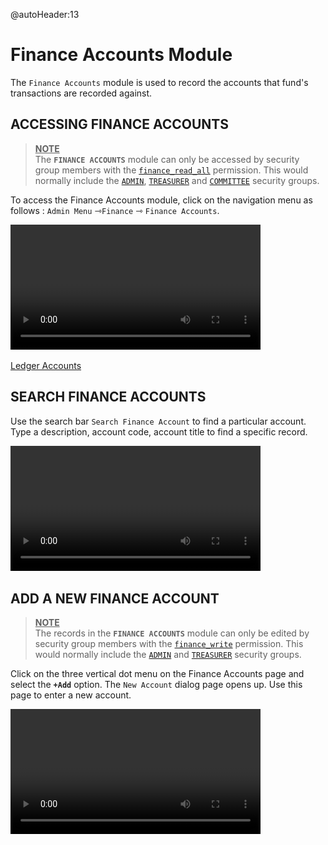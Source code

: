 @autoHeader:13
# Finance Accounts Module

The `Finance Accounts` module is used to record the accounts that fund's transactions are recorded against.

## ACCESSING FINANCE ACCOUNTS 
><ins>**NOTE**</ins>\
>The **`FINANCE ACCOUNTS`** module can only be accessed by security group members with the [`finance_read_all`](10_admin_member-accounts?id=finance_read_all) permission. This would normally include the [`ADMIN`](10_admin_member-accounts?id=_1031-admin-group), [`TREASURER`](10_admin_member-accounts?id=_1034-treasurer-group) and [`COMMITTEE`](10_admin_member-accounts?id=_1032-committee-group) security groups.

To access the Finance Accounts module, click on the navigation menu as follows : `Admin Menu` &#8702;`Finance` &#8702; `Finance Accounts`.

<video src="static/video/Finance_Accounts_Accessing.mp4"
	width="400px" controls autoplay loop>
  <img src="static/images/10.2_Finance_Account_Page.png"/>
</video>

[Ledger Accounts](static/markdown/ledger_accounts.md ':include')

## SEARCH FINANCE ACCOUNTS 

Use the search bar `Search Finance Account` to find a particular account. Type a description, account code, account title to find a specific record.

<video src="static/video/Finance_Accounts_Searching.mp4"
	width="400px" controls autoplay loop>
  <img src="static/images/10.3_Finance_Account_Search.png"/>
</video>

## ADD A NEW FINANCE ACCOUNT

><ins>**NOTE**</ins>\
>The records in the **`FINANCE ACCOUNTS`** module can only be edited by security group members with the [`finance_write`](10_admin_member-accounts?id=finance_write) permission. This would normally include the [`ADMIN`](10_admin_member-accounts?id=_1031-admin-group) and [`TREASURER`](10_admin_member-accounts?id=_1034-treasurer-group) security groups.

Click on the three vertical dot menu on the Finance Accounts page and select the **`+Add`** option.
The `New Account` dialog page opens up. Use this page to enter a new account.

<video src="static/video/Finance_Accounts_Add_Edit.mp4"
	width="400px" controls autoplay loop>
  <img src="static/images/10.5_Add_Finance_Account_Page.png"/>
</video>



